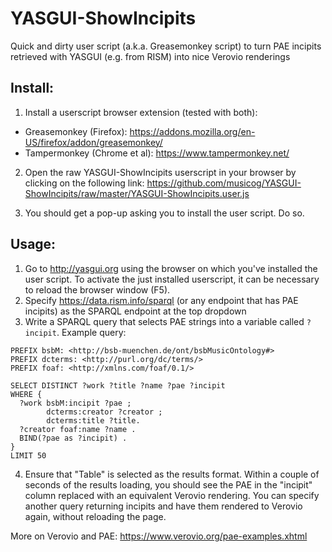# YASGUI-ShowIncipits
Quick and dirty user script (a.k.a. Greasemonkey script) to turn PAE incipits retrieved with YASGUI (e.g. from RISM) into nice Verovio renderings

## Install:
1. Install a userscript browser extension (tested with both):
  * Greasemonkey (Firefox): https://addons.mozilla.org/en-US/firefox/addon/greasemonkey/
  * Tampermonkey (Chrome et al): https://www.tampermonkey.net/
  
2. Open the raw YASGUI-ShowIncipits userscript in your browser by clicking on the following link: https://github.com/musicog/YASGUI-ShowIncipits/raw/master/YASGUI-ShowIncipits.user.js

3. You should get a pop-up asking you to install the user script. Do so. 

## Usage:
1. Go to http://yasgui.org using the browser on which you've installed the user script. To activate the just installed userscript, it can be necessary to reload the browser window (F5).
2. Specify https://data.rism.info/sparql (or any endpoint that has PAE incipits) as the SPARQL endpoint at the top dropdown
3. Write a SPARQL query that selects PAE strings into a variable called `?incipit`. Example query:
```
PREFIX bsbM: <http://bsb-muenchen.de/ont/bsbMusicOntology#>
PREFIX dcterms: <http://purl.org/dc/terms/>
PREFIX foaf: <http://xmlns.com/foaf/0.1/>

SELECT DISTINCT ?work ?title ?name ?pae ?incipit 
WHERE {  
  ?work bsbM:incipit ?pae ;
        dcterms:creator ?creator ;
        dcterms:title ?title.
  ?creator foaf:name ?name .
  BIND(?pae as ?incipit) .
} 
LIMIT 50
```
4. Ensure that "Table" is selected as the results format. Within a couple of seconds of the results loading, you should see the PAE in the "incipit" column replaced with an equivalent Verovio rendering. You can specify another query returning incipits and have them rendered to Verovio again, without reloading the page.

More on Verovio and PAE: https://www.verovio.org/pae-examples.xhtml
